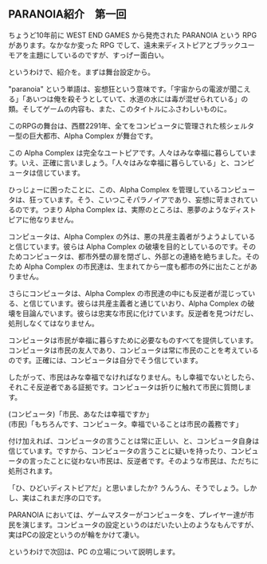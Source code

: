 ## PARANOIA紹介　第一回

ちょうど10年前に WEST END GAMES から発売された PARANOIA という RPG があります。なかなか変った RPG でして、遠未来ディストピアとブラックユーモアを主題にしているのですが、すっげー面白い。

というわけで、紹介を。まずは舞台設定から。

"paranoia" という単語は、妄想狂という意味です。「宇宙からの電波が聞こえる」「あいつは俺を殺そうとしていて、水道の水には毒が混ぜられている」の類。そしてゲームの内容も、また、このタイトルにふさわしいものに。

このRPGの舞台は、西暦2291年、全てをコンピュータに管理された核シェルター型の巨大都市、Alpha Complex が舞台です。

この Alpha Complex は完全なユートピアです。人々はみな幸福に暮らしています。いえ、正確に言いましょう。「人々はみな幸福に暮らしている」と、コンピュータは信じています。

ひっじょーに困ったことに、この、Alpha Complex を管理しているコンピュータは、狂っています。そう、こいつこそパラノイアであり、妄想に苛まされているのです。つまり Alpha Complex は、実際のところは、悪夢のようなディストピアに他なりません。

コンピュータは、Alpha Complex の外は、悪の共産主義者がうようよしていると信じています。彼らは Alpha Complex の破壊を目的としているのです。そのためコンピュータは、都市外壁の扉を閉ざし、外部との連絡を絶ちました。そのため Alpha Complex の市民達は、生まれてから一度も都市の外に出たことがありません。

さらにコンピュータは、Alpha Complex の市民達の中にも反逆者が混じっている、と信じています。彼らは共産主義者と通じていおり、Alpha Complex の破壊を目論んでいます。彼らは忠実な市民に化けています。反逆者を見つけだし、処刑しなくてはなりません。

コンピュータは市民が幸福に暮らすために必要なものすべてを提供しています。コンピュータは市民の友人であり、コンピュータは常に市民のことを考えているのです。正確には、コンピュータは自分でそう信じています。

したがって、市民はみな幸福でなければなりません。もし幸福でないとしたら、それこそ反逆者である証拠です。コンピュータは折りに触れて市民に質問します。

(コンピュータ)「市民、あなたは幸福ですか」  
(市民)「もちろんです、コンピュータ。幸福でいることは市民の義務です」

付け加えれば、コンピュータの言うことは常に正しい、と、コンピュータ自身は信じています。ですから、コンピュータの言うことに疑いを持ったり、コンピュータの言ったことに従わない市民は、反逆者です。そのような市民は、ただちに処刑されます。

「ひ、ひどいディストピアだ」と思いましたか? うんうん、そうでしょう。しかし、実はこれまだ序の口です。

PARANOIA においては、ゲームマスターがコンピュータを、プレイヤー達が市民を演じます。コンピュータの設定というのはだいたい上のようなもんですが、実はPCの設定というのが輪をかけて凄い。

というわけで次回は、PC の立場について説明します。
